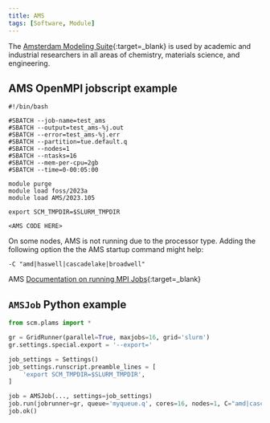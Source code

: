 ```yaml
---
title: AMS
tags: [Software, Module]
---
```

The [Amsterdam Modeling Suite](https://www.scm.com){:target=_blank} is used by academic and
industrial researchers in all areas of chemistry, materials science, and engineering.

## AMS OpenMPI jobscript example

```
#!/bin/bash

#SBATCH --job-name=test_ams
#SBATCH --output=test_ams-%j.out 
#SBATCH --error=test_ams-%j.err
#SBATCH --partition=tue.default.q
#SBATCH --nodes=1
#SBATCH --ntasks=16
#SBATCH --mem-per-cpu=2gb
#SBATCH --time=0-00:05:00

module purge
module load foss/2023a
module load AMS/2023.105

export SCM_TMPDIR=$SLURM_TMPDIR

<AMS CODE HERE>
```
On some nodes, AMS is not running due to the processor type. Adding the following option the the AMS startup command might help:
```shell
-C "amd|haswell|cascadelake|broadwell"
```

AMS [Documentation on running MPI Jobs](https://www.scm.com/doc/Installation/Additional_Information_and_Known_Issues.html#running-mpi-jobs){:target=_blank}

## `AMSJob` Python example

```python
from scm.plams import *

gr = GridRunner(parallel=True, maxjobs=16, grid='slurm')
gr.settings.special.export = '--export='

job_settings = Settings()
job_settings.runscript.preamble_lines = [
    'export SCM_TMPDIR=$SLURM_TMPDIR',
]

job = AMSJob(..., settings=job_settings)
job.run(jobrunner=gr, queue='myqueue.q', cores=16, nodes=1, C="amd|cascadelake|broadwell")
job.ok()
```
